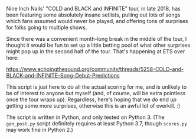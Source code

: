Nine Inch Nails' "COLD and BLACK and INFINITE" tour, in late 2018, has
been featuring some absolutely insane setlists, pulling out lots of
songs which fans assumed would never be played, and offering tons of
surprises for folks going to multiple shows.

Since there was a convenient month-long break in the middle of the tour,
I thought it would be fun to set up a little betting pool of what
other surprises might pop up in the second half of the tour.  That's
happening at ETS over here:

https://www.echoingthesound.org/community/threads/5258-COLD-and-BLACK-and-INFINITE-Song-Debut-Predictions

This script is just here to do all the actual scoring for me, and is
unlikely to be of interest to anyone but myself (and, of course, will
be extra pointless once the tour wraps up).  Regardless, here's hoping
that we *do* end up getting some more surprises, otherwise this is
an awful lot of overkill.  :)

The script is written in Python, and only tested on Python 3.  (The
`gen_post.py` script definitely requires at least Python 3.7, though
`scores.py` may work fine in Python 2.)
